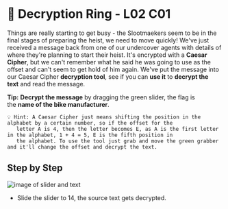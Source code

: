 # 💍 Decryption Ring - L02 C01

Things are really starting to get busy - the Slootmaekers seem to be in the final stages of preparing the heist, we need to move quickly! We've just received a message back from one of our undercover agents with details of where they're planning to start their heist. It's encrypted with a **Caesar Cipher**, but we can't remember what he said he was going to use as the offset and can't seem to get hold of him again. We've put the message into our Caesar Cipher **decryption tool**, see if you can **use it** to **decrypt the text** and read the message.

**Tip:** **Decrypt the message** by dragging the green slider, the flag is the **name of the bike manufacturer**.

```
💡 Hint: A Caesar Cipher just means shifting the position in the alphabet by a certain number, so if the offset for the
   letter A is 4, then the letter becomes E, as A is the first letter in the alphabet, 1 + 4 = 5, E is the fifth position in
   the alphabet. To use the tool just grab and move the green grabber and it'll change the offset and decrypt the text.
```

## Step by Step

![image of slider and text](/assets/decryptionring1.png)

- Slide the slider to 14, the source text gets decrypted.
